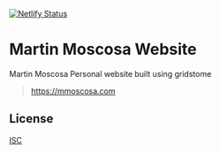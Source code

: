 [![Netlify Status](https://api.netlify.com/api/v1/badges/f67e33df-0cfe-40bb-9b5d-074221926336/deploy-status)](https://app.netlify.com/sites/mmoscosa/deploys)

# Martin Moscosa Website

Martin Moscosa Personal website built using gridstome

> https://mmoscosa.com

## License

[ISC](https://choosealicense.com/licenses/isc/)
